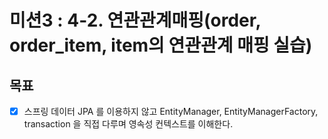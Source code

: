 # 미션3 : **4-2. 연관관계매핑(order, order_item, item의 연관관계 매핑 실습)**

## 목표

- [x] 스프링 데이터 JPA 를 이용하지 않고 EntityManager, EntityManagerFactory, transaction
  을 직접 다루며 영속성 컨텍스트를 이해한다.
